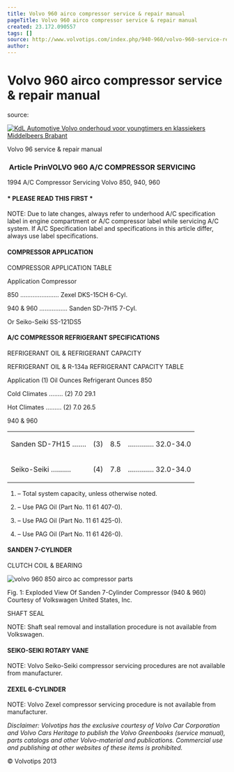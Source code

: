 ```yaml
---
title: Volvo 960 airco compressor service & repair manual
pageTitle: Volvo 960 airco compressor service & repair manual
created: 23.172.090557
tags: []
source: http://www.volvotips.com/index.php/940-960/volvo-960-service-repair-manual/volvo-960-airco-compressor-service-repair-manual/
author: 
---
```


# Volvo 960 airco compressor service & repair manual
source: [](http://www.volvotips.com/index.php/940-960/volvo-960-service-repair-manual/volvo-960-airco-compressor-service-repair-manual/)

> 


[![KdL Automotive Volvo onderhoud voor youngtimers en klassiekers Middelbeers Brabant](http://www.volvotips.com/wp-content/uploads/KDL-automotive-volvo-specialist-onderhoud-restauratie-reparatie-youngtimer-oldtimer-brabant-nederland.jpg)](http://www.kdlautomotive.nl/)

Volvo 96 service & repair manual

###  Article PrinVOLVO 960 A/C COMPRESSOR SERVICING

1994 A/C Compressor Servicing Volvo 850, 940, 960

#### \* PLEASE READ THIS FIRST \*

NOTE: Due to late changes, always refer to underhood A/C specification label in engine compartment or A/C compressor label while servicing A/C system. If A/C Specification label and specifications in this article differ, always use label specifications.

#### COMPRESSOR APPLICATION

COMPRESSOR APPLICATION TABLE

Application Compressor

850 …………………. Zexel DKS-15CH 6-Cyl.

940 & 960 ……………. Sanden SD-7H15 7-Cyl.

Or Seiko-Seiki SS-121DS5

#### A/C COMPRESSOR REFRIGERANT SPECIFICATIONS

REFRIGERANT OIL & REFRIGERANT CAPACITY

REFRIGERANT OIL & R-134a REFRIGERANT CAPACITY TABLE

Application (1) Oil Ounces Refrigerant Ounces 850

Cold Climates …….. (2) 7.0 29.1

Hot Climates ……… (2) 7.0 26.5

940 & 960

<table><tbody><tr><td><p>Sanden SD-7H15 …….</p></td><td><p>(3)</p></td><td><p>8.5</p></td><td><p>…………. 32.0-34.0</p></td></tr><tr><td><p>Seiko-Seiki ……….</p></td><td><p>(4)</p></td><td><p>7.8</p></td><td><p>…………. 32.0-34.0</p></td></tr></tbody></table>

1.  – Total system capacity, unless otherwise noted.
    
2.  – Use PAG Oil (Part No. 11 61 407-0).
    
3.  – Use PAG Oil (Part No. 11 61 425-0).
    
4.  – Use PAG Oil (Part No. 11 61 426-0).
    

#### SANDEN 7-CYLINDER

CLUTCH COIL & BEARING

![volvo 960 850 airco ac compressor parts](http://www.volvotips.com/service-manual/volvo-960/Volvo-960-AC-airco-compressor-servicing-service-repair-manual/Image_001.png "volvo 960 850 airco ac compressor parts")

Fig. 1: Exploded View Of Sanden 7-Cylinder Compressor (940 & 960) Courtesy of Volkswagen United States, Inc.

SHAFT SEAL

NOTE: Shaft seal removal and installation procedure is not available from Volkswagen.

#### SEIKO-SEIKI ROTARY VANE

NOTE: Volvo Seiko-Seiki compressor servicing procedures are not available from manufacturer.

#### ZEXEL 6-CYLINDER

NOTE: Volvo Zexel compressor servicing procedure is not available from manufacturer.

_Disclaimer: Volvotips has the exclusive courtesy of Volvo Car Corporation and Volvo Cars Heritage to publish the Volvo Greenbooks (service manual), parts catalogs and other Volvo-material and publications. Commercial use and publishing at other websites of these items is prohibited._

© Volvotips 2013
